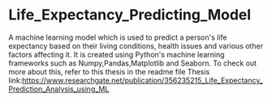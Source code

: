 # Life_Expectancy_Predicting_Model
A machine learning model which is used to predict a person's life expectancy based on their living conditions, health issues and various other factors affecting it. It is created using Python's machine learning frameworks such as Numpy,Pandas,Matplotlib and Seaborn. To check out more about this, refer to this thesis in the readme file
Thesis link:https://www.researchgate.net/publication/356235215_Life_Expectancy_Prediction_Analysis_using_ML
